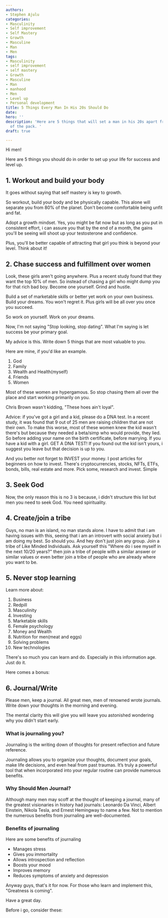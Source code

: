 ```yaml
---
authors:
- Stephen Ajulu
categories:
- Masculinity
- Self improvement
- Self Mastery
- Growth
- Masculine
- Man
- Men
tags:
- Masculinity
- self improvement
- self mastery
- Growth
- Masculine
- Man
- manhood
- Men
- Level up
- Personal development
title: 5 Things Every Man In His 20s Should Do
date: 
hero: ''
description: 'Here are 5 things that will set a man in his 20s apart from the rest
  of the pack. '
draft: true

---
```

Hi men! 

Here are 5 things you should do in order to set up your life for success and level up.

## 1. Workout and build your body

It goes without saying that self mastery is key to growth. 

So workout, build your body and be physically capable. This alone will separate you from 80% of the planet. Don't become comfortable being unfit and fat. 

Adopt a growth mindset. Yes, you might be fat now but as long as you put in consistent effort, i can assure you that by the end of a month, the gains you'll be seeing will shoot up your testosterone and confidence. 

Plus, you'll be better capable of attracting that girl you think is beyond your level. Think about it!

## 2. Chase success and fulfillment over women

Look, these girls aren't going anywhere. Plus a recent study found that they want the top 10% of men. So instead of chasing a girl who might dump you for that rich bad boy. Become one yourself. Grind and hustle. 

Build a set of marketable skills or better yet work on your own business. Build your dreams. You won't regret it. Plus girls will be all over you once you succeed. 

So work on yourself. Work on your dreams. 

Now, I'm not saying "Stop looking, stop dating". What I'm saying is let success be your primary goal. 

My advice is this. Write down 5 things that are most valuable to you. 

Here are mine, if you'd like an example. 

1. God
2. Family
3. Wealth and Health(myself)
4. Friends
5. Women

Most of these women are hypergamous. So stop chasing them all over the place and start working primarily on you. 

Chris Brown wasn't kidding, "These hoes ain't loyal". 

Advice: if you've got a girl and a kid, please do a DNA test. In a recent study, it was found that 9 out of 25 men are raising children that are not their own. To make this worse, most of these women knew the kid wasn't there's but because they needed a beta/simp who would provide, they lied. So before adding your name on the birth certificate, before marrying. If you have a kid with a girl. GET A DNA TEST! If you found out the kid isn't yours, i suggest you leave but that decision is up to you. 

And you better not forget to INVEST your money. I post articles for beginners on how to invest. There's cryptocurrencies, stocks, NFTs, ETFs, bonds, bills, real estate and more. Pick some, research and invest. Simple

## 3. Seek God

Now, the only reason this is no 3 is because, i didn't structure this list but men you need to seek God. You need spirituality. 

## 4. Create/join a tribe

Guys, no man is an island, no man stands alone. I have to admit that i am having issues with this, seeing that i am an introvert with social anxiety but i am doing my best. So should you. And hey don't just join any group. Join a tribe of Like Minded Individuals. Ask yourself this "Where do i see myself in the next 10/20 years?" then join a tribe of people with a similar answer or similar values or even better join a tribe of people who are already where you want to be. 

## 5. Never stop learning

Learn more about:

 1. Business
 2. Redpill
 3. Masculinity 
 4. Investing
 5. Marketable skills
 6. Female psychology
 7. Money and Wealth 
 8. Nutrition for men(meat and eggs) 
 9. Solving problems 
10. New technologies

There's so much you can learn and do. Especially in this information age. Just do it. 

Here comes a bonus:

## 6. Journal/Write

Please men, keep a journal. All great men, men of renowned wrote journals. Write down your thoughts in the morning and evening. 

The mental clarity this will give you will leave you astonished wondering why you didn't start early. 

### What is journaling you? 

Journaling is the writing down of thoughts for present reflection and future reference. 

Journaling allows you to organize your thoughts, document your goals, make life decisions, and even heal from past traumas. It’s truly a powerful tool that when incorporated into your regular routine can provide numerous benefits.

### Why Should Men Journal?

Although many men may scoff at the thought of keeping a journal, many of the greatest visionaries in history had journals: Leonardo Da Vinci, Albert Einstein, Nikola Tesla, and Ernest Hemingway to name a few. Not to mention the numerous benefits from journaling are well-documented.

### Benefits of journaling 

Here are some benefits of journaling

* Manages stress
* Gives you immortality
* Allows introspection and reflection
* Boosts your mood
* Improves memory
* Reduces symptoms of anxiety and depression

Anyway guys, that's it for now. For those who learn and implement this, "Greatness is coming". 

Have a great day. 

Before i go, consider these: